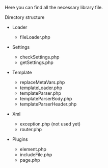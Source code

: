 Here you can find all the necessary library file.

Directory structure

- Loader
  - fileLoader.php
- Settings
  - checkSettings.php
  - getSettings.php
- Template
  - replaceMetaVars.php
  - templateLoader.php
  - templateParser.php
  - templateParserBody.php
  - templateParserHeader.php
- Xml
  - exception.php (not used yet)
  - router.php

- Plugins
  - element.php
  - includeFile.php
  - page.php